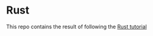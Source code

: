 Rust
====

This repo contains the result of following the [Rust tutorial](https://doc.rust-lang.org/book/title-page.html) 
